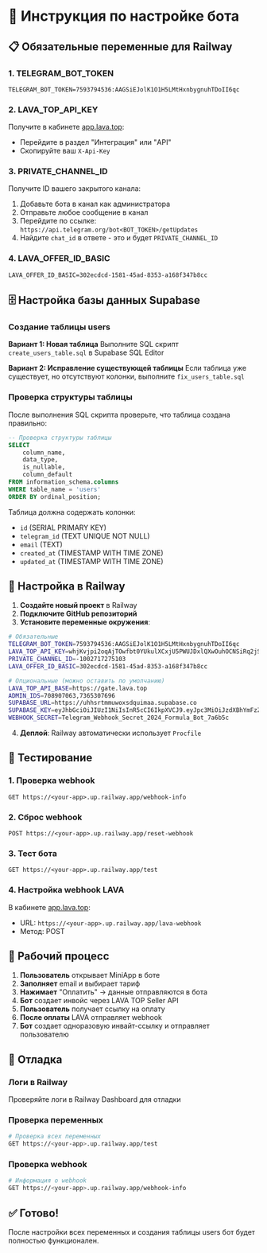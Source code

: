 # 🚀 Инструкция по настройке бота

## 📋 Обязательные переменные для Railway

### 1. **TELEGRAM_BOT_TOKEN**
```
TELEGRAM_BOT_TOKEN=7593794536:AAGSiEJolK1O1H5LMtHxnbygnuhTDoII6qc
```

### 2. **LAVA_TOP_API_KEY** 
Получите в кабинете [app.lava.top](https://app.lava.top):
- Перейдите в раздел "Интеграция" или "API"
- Скопируйте ваш `X-Api-Key`

### 3. **PRIVATE_CHANNEL_ID**
Получите ID вашего закрытого канала:
1. Добавьте бота в канал как администратора
2. Отправьте любое сообщение в канал
3. Перейдите по ссылке: `https://api.telegram.org/bot<BOT_TOKEN>/getUpdates`
4. Найдите `chat_id` в ответе - это и будет `PRIVATE_CHANNEL_ID`

### 4. **LAVA_OFFER_ID_BASIC**
```
LAVA_OFFER_ID_BASIC=302ecdcd-1581-45ad-8353-a168f347b8cc
```

## 🗄️ Настройка базы данных Supabase

### Создание таблицы users

**Вариант 1: Новая таблица**
Выполните SQL скрипт `create_users_table.sql` в Supabase SQL Editor

**Вариант 2: Исправление существующей таблицы**
Если таблица уже существует, но отсутствуют колонки, выполните `fix_users_table.sql`

### Проверка структуры таблицы

После выполнения SQL скрипта проверьте, что таблица создана правильно:

```sql
-- Проверка структуры таблицы
SELECT 
    column_name, 
    data_type, 
    is_nullable, 
    column_default
FROM information_schema.columns 
WHERE table_name = 'users' 
ORDER BY ordinal_position;
```

Таблица должна содержать колонки:
- `id` (SERIAL PRIMARY KEY)
- `telegram_id` (TEXT UNIQUE NOT NULL)
- `email` (TEXT)
- `created_at` (TIMESTAMP WITH TIME ZONE)
- `updated_at` (TIMESTAMP WITH TIME ZONE)

## 🔧 Настройка в Railway

1. **Создайте новый проект** в Railway
2. **Подключите GitHub репозиторий**
3. **Установите переменные окружения**:

```bash
# Обязательные
TELEGRAM_BOT_TOKEN=7593794536:AAGSiEJolK1O1H5LMtHxnbygnuhTDoII6qc
LAVA_TOP_API_KEY=whjKvjpi2oqAjTOwfbt0YUkulXCxjU5PWUJDxlQXwOuhOCNSiRq2jSX7Gd2Zihav
PRIVATE_CHANNEL_ID=-1002717275103
LAVA_OFFER_ID_BASIC=302ecdcd-1581-45ad-8353-a168f347b8cc

# Опциональные (можно оставить по умолчанию)
LAVA_TOP_API_BASE=https://gate.lava.top
ADMIN_IDS=708907063,7365307696
SUPABASE_URL=https://uhhsrtmmuwoxsdquimaa.supabase.co
SUPABASE_KEY=eyJhbGciOiJIUzI1NiIsInR5cCI6IkpXVCJ9.eyJpc3MiOiJzdXBhYmFzZSIsInJlZiI6InVoaHNydG1tdXdveHNkcXVpbWFhIiwicm9sZSI6ImFub24iLCJpYXQiOjE3NTQ2OTMwMzcsImV4cCI6MjA3MDI2OTAzN30.5xxo6g-GEYh4ufTibaAtbgrifPIU_ilzGzolAdmAnm8
WEBHOOK_SECRET=Telegram_Webhook_Secret_2024_Formula_Bot_7a6b5c
```

4. **Деплой**: Railway автоматически использует `Procfile`

## 🧪 Тестирование

### 1. Проверка webhook
```
GET https://<your-app>.up.railway.app/webhook-info
```

### 2. Сброс webhook
```
POST https://<your-app>.up.railway.app/reset-webhook
```

### 3. Тест бота
```
GET https://<your-app>.up.railway.app/test
```

### 4. Настройка webhook LAVA
В кабинете [app.lava.top](https://app.lava.top):
- URL: `https://<your-app>.up.railway.app/lava-webhook`
- Метод: POST

## 🔄 Рабочий процесс

1. **Пользователь** открывает MiniApp в боте
2. **Заполняет** email и выбирает тариф
3. **Нажимает** "Оплатить" → данные отправляются в бота
4. **Бот** создает инвойс через LAVA TOP Seller API
5. **Пользователь** получает ссылку на оплату
6. **После оплаты** LAVA отправляет webhook
7. **Бот** создает одноразовую инвайт-ссылку и отправляет пользователю

## 🐛 Отладка

### Логи в Railway
Проверяйте логи в Railway Dashboard для отладки

### Проверка переменных
```bash
# Проверка всех переменных
GET https://<your-app>.up.railway.app/test
```

### Проверка webhook
```bash
# Информация о webhook
GET https://<your-app>.up.railway.app/webhook-info
```

## ✅ Готово!

После настройки всех переменных и создания таблицы users бот будет полностью функционален.
